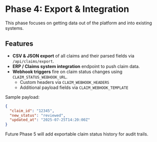 # Phase 4: Export & Integration

This phase focuses on getting data out of the platform and into existing systems.

## Features

- **CSV & JSON export** of all claims and their parsed fields via `/api/claims/export`.
- **ERP / Claims system integration** endpoint to push claim data.
- **Webhook triggers** fire on claim status changes using `CLAIM_STATUS_WEBHOOK_URL`.
  - Custom headers via `CLAIM_WEBHOOK_HEADERS`
  - Additional payload fields via `CLAIM_WEBHOOK_TEMPLATE`

Sample payload:

```json
{
  "claim_id": "12345",
  "new_status": "reviewed",
  "updated_at": "2025-07-25T14:20:00Z"
}
```

Future Phase 5 will add exportable claim status history for audit trails.
